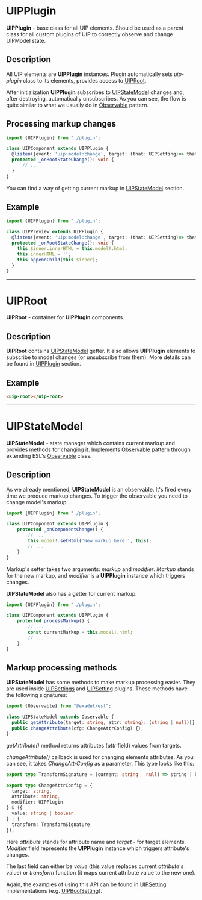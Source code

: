 <a href="#uip-plugin" id="uip-plugin"></a>

# UIPPlugin

**UIPPlugin** - base class for all UIP elements. 
Should be used as a parent class for all custom plugins of UIP to correctly observe and change UIPModel state.

## Description

All UIP elements are **UIPPlugin** instances. Plugin automatically sets *uip-plugin* class to its elements,
provides access to [UIPRoot](src/core/README.md#uip-root).

After initialization **UIPPlugin** subscribes to [UIPStateModel](src/core/README.md#uip-state-model) changes and, after
destroying, automatically unsubscribes.
As you can see, the flow is quite similar to what we usually do in [Observable](https://en.wikipedia.org/wiki/Observer_pattern) pattern.

## Processing markup changes

```typescript
import {UIPPlugin} from "./plugin";

class UIPComponent extends UIPPlugin {
  @listen({event: 'uip:model:change', target: (that: UIPSetting)=> that.model})
  protected _onRootStateChange(): void {
      // ...
  }
}

```

You can find a way of getting current markup in [UIPStateModel](src/core/README.md#uip-state-model) section.

## Example

```typescript
import {UIPPlugin} from "./plugin";

class UIPPreview extends UIPPlugin {
  @listen({event: 'uip:model:change', target: (that: UIPSetting)=> that.model})
  protected _onRootStateChange(): void {
    this.$inner.innerHTML = this.model!.html;
    this.innerHTML = '';
    this.appendChild(this.$inner);
  }
}
```

---
<a href="#uip-root" id="uip-root"></a>

# UIPRoot

**UIPRoot** - container for **UIPPlugin** components.

## Description

**UIPRoot** contains [UIPStateModel](src/core/README.md#uip-state-model) getter. It also allows **UIPPlugin** elements
to subscribe to model changes (or unsubscribe from them). More details can be found in
[UIPPlugin](src/core/README.md#uip-plugin) section.

## Example

```html
<uip-root></uip-root>
```

---

<a href="#uip-state-model" id="uip-state-model"></a>

# UIPStateModel

**UIPStateModel** - state manager which contains current markup and provides methods for changing it.
Implements [Observable](https://en.wikipedia.org/wiki/Observer_pattern) pattern through extending
ESL's [Observable](https://github.com/exadel-inc/esl/blob/main/src/modules/esl-utils/abstract/observable.ts) class.

## Description

As we already mentioned, **UIPStateModel** is an observable. It's fired every time we produce markup
changes. To trigger the observable you need to change model's markup:

```typescript
import {UIPPlugin} from "./plugin";

class UIPComponent extends UIPPlugin {
    protected _onComponentChange() {
        // ...
        this.model!.setHtml('New markup here!', this);
        // ...
    }
}

```

Markup's setter takes two arguments: *markup* and *modifier*. *Markup* stands for the new markup, and
*modifier* is a **UIPPlugin** instance which triggers changes.


**UIPStateModel** also has a getter for current markup:

```typescript
import {UIPPlugin} from "./plugin";

class UIPComponent extends UIPPlugin {
    protected processMarkup() {
        // ...
        const currentMarkup = this.model!.html;
        // ...
    }
}

```

## Markup processing methods

**UIPStateModel** has some methods to make markup processing easier. They are used inside
[UIPSettings](src/plugins/settings/README.md) and [UIPSetting](src/plugins/settings/README.md) plugins. These methods have the following signatures:

```typescript
import {Observable} from "@exadel/esl";

class UIPStateModel extends Observable {
  public getAttribute(target: string, attr: string): (string | null)[] {};
  public changeAttribute(cfg: ChangeAttrConfig) {};
}

```

*getAttribute()* method returns attributes (*attr* field) values from targets.

*changeAttribute()* callback is used for changing elements attributes. As you can see, it takes *ChangeAttrConfig* as
a parameter. This type looks like this:

```typescript
export type TransformSignature = (current: string | null) => string | boolean | null;

export type ChangeAttrConfig = {
  target: string,
  attribute: string,
  modifier: UIPPlugin
} & ({
  value: string | boolean
} | {
  transform: TransformSignature
});

```

Here *attribute* stands for attribute name and *target* - for target elements. *Modifier* field represents the
**UIPPlugin** instance which triggers attribute's changes.

The last field can either be *value* (this value replaces current *attribute*'s value) or *transform* function (it maps
current attribute value to the new one).

Again, the examples of using this API can be found in [UIPSetting](src/plugins/settings/README.md)
implementations (e.g. [UIPBoolSetting](src/settings/bool-setting/README.md)).
